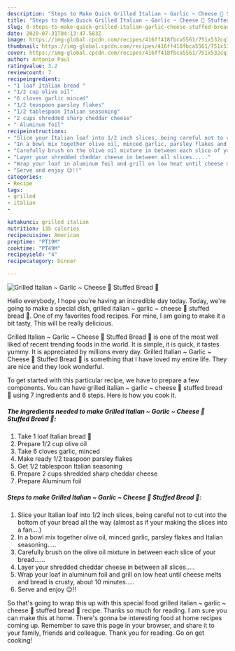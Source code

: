```yaml
---
description: "Steps to Make Quick Grilled Italian ~ Garlic ~ Cheese 🧀 Stuffed Bread 🥖"
title: "Steps to Make Quick Grilled Italian ~ Garlic ~ Cheese 🧀 Stuffed Bread 🥖"
slug: 0-steps-to-make-quick-grilled-italian-garlic-cheese-stuffed-bread
date: 2020-07-31T04:13:47.583Z
image: https://img-global.cpcdn.com/recipes/416ff418fbca5561/751x532cq70/grilled-italian-garlic-cheese-🧀-stuffed-bread-🥖-recipe-main-photo.jpg
thumbnail: https://img-global.cpcdn.com/recipes/416ff418fbca5561/751x532cq70/grilled-italian-garlic-cheese-🧀-stuffed-bread-🥖-recipe-main-photo.jpg
cover: https://img-global.cpcdn.com/recipes/416ff418fbca5561/751x532cq70/grilled-italian-garlic-cheese-🧀-stuffed-bread-🥖-recipe-main-photo.jpg
author: Antonio Paul
ratingvalue: 3.2
reviewcount: 7
recipeingredient:
- "1 loaf Italian bread "
- "1/2 cup olive oil"
- "6 cloves garlic minced"
- "1/2 teaspoon parsley flakes"
- "1/2 tablespoon Italian seasoning"
- "2 cups shredded sharp cheddar cheese"
- " Aluminum foil"
recipeinstructions:
- "Slice your Italian loaf into 1/2 inch slices, being careful not to cut into the bottom of your bread all the way (almost as if your making the slices into a fan....)"
- "In a bowl mix together olive oil, minced garlic, parsley flakes and Italian seasoning....."
- "Carefully brush on the olive oil mixture in between each slice of your bread......"
- "Layer your shredded cheddar cheese in between all slices....."
- "Wrap your loaf in aluminum foil and grill on low heat until cheese melts and bread is crusty, about 10 minutes....."
- "Serve and enjoy 😉!!"
categories:
- Recipe
tags:
- grilled
- italian
- 

katakunci: grilled italian  
nutrition: 135 calories
recipecuisine: American
preptime: "PT19M"
cooktime: "PT49M"
recipeyield: "4"
recipecategory: Dinner

---
```



![Grilled Italian ~ Garlic ~ Cheese 🧀 Stuffed Bread 🥖](https://img-global.cpcdn.com/recipes/416ff418fbca5561/751x532cq70/grilled-italian-garlic-cheese-🧀-stuffed-bread-🥖-recipe-main-photo.jpg)

Hello everybody, I hope you're having an incredible day today. Today, we're going to make a special dish, grilled italian ~ garlic ~ cheese 🧀 stuffed bread 🥖. One of my favorites food recipes. For mine, I am going to make it a bit tasty. This will be really delicious.



Grilled Italian ~ Garlic ~ Cheese 🧀 Stuffed Bread 🥖 is one of the most well liked of recent trending foods in the world. It is simple, it is quick, it tastes yummy. It is appreciated by millions every day. Grilled Italian ~ Garlic ~ Cheese 🧀 Stuffed Bread 🥖 is something that I have loved my entire life. They are nice and they look wonderful.


To get started with this particular recipe, we have to prepare a few components. You can have grilled italian ~ garlic ~ cheese 🧀 stuffed bread 🥖 using 7 ingredients and 6 steps. Here is how you cook it.

##### The ingredients needed to make Grilled Italian ~ Garlic ~ Cheese 🧀 Stuffed Bread 🥖:

1. Take 1 loaf Italian bread 🥖
1. Prepare 1/2 cup olive oil
1. Take 6 cloves garlic, minced
1. Make ready 1/2 teaspoon parsley flakes
1. Get 1/2 tablespoon Italian seasoning
1. Prepare 2 cups shredded sharp cheddar cheese
1. Prepare  Aluminum foil




##### Steps to make Grilled Italian ~ Garlic ~ Cheese 🧀 Stuffed Bread 🥖:

1. Slice your Italian loaf into 1/2 inch slices, being careful not to cut into the bottom of your bread all the way (almost as if your making the slices into a fan....)
1. In a bowl mix together olive oil, minced garlic, parsley flakes and Italian seasoning.....
1. Carefully brush on the olive oil mixture in between each slice of your bread......
1. Layer your shredded cheddar cheese in between all slices.....
1. Wrap your loaf in aluminum foil and grill on low heat until cheese melts and bread is crusty, about 10 minutes.....
1. Serve and enjoy 😉!!




So that's going to wrap this up with this special food grilled italian ~ garlic ~ cheese 🧀 stuffed bread 🥖 recipe. Thanks so much for reading. I am sure you can make this at home. There's gonna be interesting food at home recipes coming up. Remember to save this page in your browser, and share it to your family, friends and colleague. Thank you for reading. Go on get cooking!
